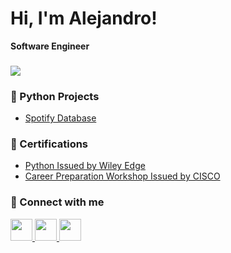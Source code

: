 <h1>Hi, I'm Alejandro!</h1>
<b>Software Engineer</b>

<h3><img src="https://github-readme-stats.vercel.app/api/top-langs?username=zluvsand&layout=compact"/></h3>

<h3>🐍 Python Projects</h3>

- [Spotify Database](https://github.com/alej4dro-cm/dataAnalysisProjectC278)

<h3>📃 Certifications</h3>
  
- [Python Issued by Wiley Edge](https://www.credly.com/badges/0e7e7ab7-17fb-4289-b5e0-51fbb3f218ed/public_url)
- [Career Preparation Workshop Issued by CISCO](https://www.credly.com/badges/4721a09c-afcb-40d2-9b99-beb48c165615/public_url)

<h3> 🔗 Connect with me </h3>

<a href="https://www.linkedin.com/in/bs-cs-alejandro-m/">
    <img height="35" src="https://cdn2.iconfinder.com/data/icons/social-icon-3/512/social_style_3_in-306.png"/>
</a>


<a href="https://app.joinhandshake.com/stu/users/31690724">
    <img height="35" src="https://handshake-production-cdn.joinhandshake.com/apple-touch-icon.png"/>
</a>

<a href="https://stackoverflow.com/users/16946785/alejandro-avila/">
    <img height="35" src="https://cdn0.iconfinder.com/data/icons/social-rounded/72/stackoverflow-256.png"/>
</a>

<!--
**alej4dro-cm/alejandro** is a ✨ _special_ ✨ repository because its `README.md` (this file) appears on your GitHub profile.
-->
<!--
Here are some ideas to get you started:

- 🔭 I’m currently working on ...
- 🌱 I’m currently learning ...
- 👯 I’m looking to collaborate on ...
- 🤔 I’m looking for help with ...
- 💬 Ask me about ...
- 📫 How to reach me: ...
- 😄 Pronouns: ...
- ⚡ Fun fact: ...
-->
